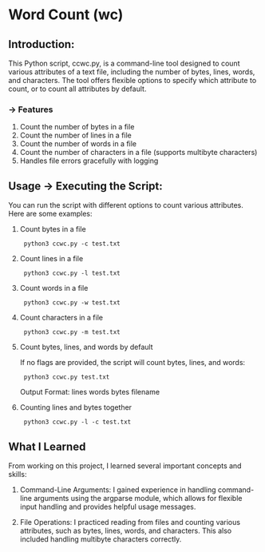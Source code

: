 # Word Count (wc)

## Introduction:

This Python script, ccwc.py, is a command-line tool designed to count various attributes of a text file, including the number of bytes, lines, words, and characters. The tool offers flexible options to specify which attribute to count, or to count all attributes by default.

### -> Features
1. Count the number of bytes in a file
2. Count the number of lines in a file
3. Count the number of words in a file
4. Count the number of characters in a file (supports multibyte characters)
5. Handles file errors gracefully with logging

## Usage -> Executing the Script:

You can run the script with different options to count various attributes. Here are some examples:

1. Count bytes in a file

        python3 ccwc.py -c test.txt

2. Count lines in a file

        python3 ccwc.py -l test.txt

3. Count words in a file

        python3 ccwc.py -w test.txt

4. Count characters in a file

        python3 ccwc.py -m test.txt

5. Count bytes, lines, and words by default

    If no flags are provided, the script will count bytes, lines, and words:

        python3 ccwc.py test.txt
    
    Output Format: lines words bytes filename

6. Counting lines and bytes together

        python3 ccwc.py -l -c test.txt
    

## What I Learned
From working on this project, I learned several important concepts and skills:

1. Command-Line Arguments: I gained experience in handling command-line arguments using the argparse module, which allows for flexible input handling and provides helpful usage messages.

2. File Operations: I practiced reading from files and counting various attributes, such as bytes, lines, words, and characters. This also included handling multibyte characters correctly.






